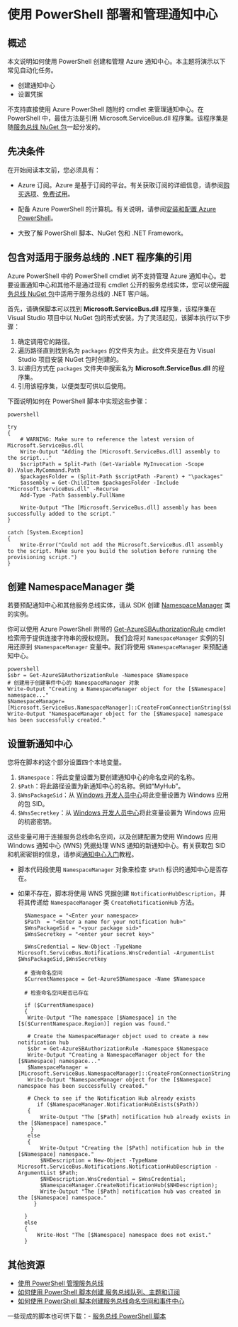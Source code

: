 <properties 
	pageTitle="使用 PowerShell 部署和管理通知中心" 
	description="如何使用自动化 PowerShell 创建和管理通知中心" 
	services="notification-hubs" 
	documentationCenter="" 
	authors="wesmc7777" 
	manager="dwrede" 
	editor=""/>

<tags 
	ms.service="notification-hubs" 
	ms.date="06/18/2015" 
	wacn.date="11/02/2015"/>

# 使用 PowerShell 部署和管理通知中心

## 概述

本文说明如何使用 PowerShell 创建和管理 Azure 通知中心。本主题将演示以下常见自动化任务。

+ 创建通知中心
+ 设置凭据

<!--如果您还需要为通知中心创建新的服务总线命名空间，请参阅[使用 PowerShell 管理服务总线](/documentation/articles/service-bus-powershell-how-to-provision)。-->

不支持直接使用 Azure PowerShell 随附的 cmdlet 来管理通知中心。在 PowerShell 中，最佳方法是引用 Microsoft.ServiceBus.dll 程序集。该程序集是随[服务总线 NuGet 包](http://www.nuget.org/packages/WindowsAzure.ServiceBus/)一起分发的。


## 先决条件

在开始阅读本文前，您必须具有：

- Azure 订阅。Azure 是基于订阅的平台。有关获取订阅的详细信息，请参阅[购买选项]、<!-- [成员优惠]或-->[免费试用]。

- 配备 Azure PowerShell 的计算机。有关说明，请参阅[安装和配置 Azure PowerShell]。

- 大致了解 PowerShell 脚本、NuGet 包和 .NET Framework。


## 包含对适用于服务总线的 .NET 程序集的引用

Azure PowerShell 中的 PowerShell cmdlet 尚不支持管理 Azure 通知中心。若要设置通知中心和其他不是通过现有 cmdlet 公开的服务总线实体，您可以使用[服务总线 NuGet 包](http://www.nuget.org/packages/WindowsAzure.ServiceBus/)中适用于服务总线的 .NET 客户端。

首先，请确保脚本可以找到 **Microsoft.ServiceBus.dll** 程序集，该程序集在 Visual Studio 项目中以 NuGet 包的形式安装。为了灵活起见，该脚本执行以下步骤：

1. 确定调用它的路径。
2. 遍历路径直到找到名为 `packages` 的文件夹为止。此文件夹是在为 Visual Studio 项目安装 NuGet 包时创建的。
3. 以递归方式在 `packages` 文件夹中搜索名为 **Microsoft.ServiceBus.dll** 的程序集。
4. 引用该程序集，以便类型可供以后使用。

下面说明如何在 PowerShell 脚本中实现这些步骤：

	powershell

	try
	{
    	# WARNING: Make sure to reference the latest version of Microsoft.ServiceBus.dll
    	Write-Output "Adding the [Microsoft.ServiceBus.dll] assembly to the script..."
    	$scriptPath = Split-Path (Get-Variable MyInvocation -Scope 0).Value.MyCommand.Path
    	$packagesFolder = (Split-Path $scriptPath -Parent) + "\packages"
    	$assembly = Get-ChildItem $packagesFolder -Include "Microsoft.ServiceBus.dll" -Recurse
    	Add-Type -Path $assembly.FullName

    	Write-Output "The [Microsoft.ServiceBus.dll] assembly has been successfully added to the script."
	}

	catch [System.Exception]
	{
    	Write-Error("Could not add the Microsoft.ServiceBus.dll assembly to the script. Make sure you build the solution before running the provisioning script.")
	}


## 创建 NamespaceManager 类

若要预配通知中心和其他服务总线实体，请从 SDK 创建 [NamespaceManager](http://msdn.microsoft.com/zh-cn/library/microsoft.servicebus.namespacemanager.aspx) 类的实例。

你可以使用 Azure PowerShell 附带的 [Get-AzureSBAuthorizationRule] cmdlet 检索用于提供连接字符串的授权规则。 我们会将对 `NamespaceManager` 实例的引用还原到 `$NamespaceManager` 变量中。我们将使用 `$NamespaceManager` 来预配通知中心。

	powershell
	$sbr = Get-AzureSBAuthorizationRule -Namespace $Namespace
	# 创建用于创建事件中心的 NamespaceManager 对象
	Write-Output "Creating a NamespaceManager object for the [$Namespace] namespace..."
	$NamespaceManager=[Microsoft.ServiceBus.NamespaceManager]::CreateFromConnectionString($sbr.ConnectionString);
	Write-Output "NamespaceManager object for the [$Namespace] namespace has been successfully created."




## 设置新通知中心 

<!--若要设置新的通知中心，请使用[服务总线的 .NET API]。本文只着重于通知中心。若要使用其他服务总线实体，请参阅[使用 PowerShell 管理服务总线](/documentation/articles/service-bus-powershell-how-to-provision)。-->

您将在脚本的这个部分设置四个本地变量。

1. `$Namespace`：将此变量设置为要创建通知中心的命名空间的名称。
2. `$Path`：将此路径设置为新通知中心的名称。例如“MyHub”。    
3. `$WnsPackageSid`：从 [Windows 开发人员中心](http://go.microsoft.com/fwlink/p/?linkid=266582&clcid=0x409)将此变量设置为 Windows 应用的包 SID。
4. `$WnsSecretkey`：从 [Windows 开发人员中心](http://go.microsoft.com/fwlink/p/?linkid=266582&clcid=0x409)将此变量设置为 Windows 应用的机密密钥。

这些变量可用于连接服务总线命名空间，以及创建配置为使用 Windows 应用 Windows 通知中心 (WNS) 凭据处理 WNS 通知的新通知中心。有关获取包 SID 和机密密钥的信息，请参阅[通知中心入门](/documentation/articles/notification-hubs-windows-store-dotnet-get-started)教程。

+ 脚本代码段使用 `NamespaceManager` 对象来检查 `$Path` 标识的通知中心是否存在。

+ 如果不存在，脚本将使用 WNS 凭据创建 `NotificationHubDescription`，并将其传递给 `NamespaceManager` 类 `CreateNotificationHub` 方法。


		$Namespace = "<Enter your namespace>
		$Path  = "<Enter a name for your notification hub>"
		$WnsPackageSid = "<your package sid>"
		$WnsSecretkey = "<enter your secret key>"

		$WnsCredential = New-Object -TypeName Microsoft.ServiceBus.Notifications.WnsCredential -ArgumentList $WnsPackageSid,$WnsSecretkey

		# 查询命名空间
		$CurrentNamespace = Get-AzureSBNamespace -Name $Namespace

		# 检查命名空间是否已存在  

		if ($CurrentNamespace)
		{
    	 Write-Output "The namespace [$Namespace] in the [$($CurrentNamespace.Region)] region was found."

   		 # Create the NamespaceManager object used to create a new notification hub
   		 $sbr = Get-AzureSBAuthorizationRule -Namespace $Namespace
   		 Write-Output "Creating a NamespaceManager object for the [$Namespace] namespace..."
   		 $NamespaceManager = [Microsoft.ServiceBus.NamespaceManager]::CreateFromConnectionString($sbr.ConnectionString);
   		 Write-Output "NamespaceManager object for the [$Namespace] namespace has been successfully created."

   		 # Check to see if the Notification Hub already exists
    		if ($NamespaceManager.NotificationHubExists($Path))
   		 {
   		     Write-Output "The [$Path] notification hub already exists in the [$Namespace] namespace."  
  		  }
   		 else
   		 {
		     Write-Output "Creating the [$Path] notification hub in the [$Namespace] namespace."
   		     $NHDescription = New-Object -TypeName Microsoft.ServiceBus.Notifications.NotificationHubDescription -ArgumentList $Path;
   		     $NHDescription.WnsCredential = $WnsCredential;
  		     $NamespaceManager.CreateNotificationHub($NHDescription);
  		     Write-Output "The [$Path] notification hub was created in the [$Namespace] namespace."
 		   }
			
		}
		else
		{
			Write-Host "The [$Namespace] namespace does not exist."
		}


## 其他资源

- [使用 PowerShell 管理服务总线](/documentation/articles/service-bus-powershell-how-to-provision)
- [如何使用 PowerShell 脚本创建 服务总线队列、主题和订阅](http://blogs.msdn.com/b/paolos/archive/2014/12/02/how-to-create-a-service-bus-queues-topics-and-subscriptions-using-a-powershell-script.aspx)
- [如何使用 PowerShell 脚本创建服务总线命名空间和事件中心](http://blogs.msdn.com/b/paolos/archive/2014/12/01/how-to-create-a-service-bus-namespace-and-an-event-hub-using-a-powershell-script.aspx)

一些现成的脚本也可供下载：- [服务总线 PowerShell 脚本](https://code.msdn.microsoft.com/windowsazure/Service-Bus-PowerShell-a46b7059)
 

[购买选项]: http://www.windowsazure.cn/pricing/overview/
[成员优惠]: http://azure.microsoft.com/pricing/member-offers/
[免费试用]: /pricing/1rmb-trial/
[安装和配置 Azure PowerShell]: /documentation/articles/install-configure-powershell
[服务总线的 .NET API]: https://msdn.microsoft.com/zh-cn/library/microsoft.servicebus.aspx
[Get-AzureSBNamespace]: https://msdn.microsoft.com/zh-cn/library/azure/dn495122.aspx
[New-AzureSBNamespace]: https://msdn.microsoft.com/zh-cn/library/azure/dn495165.aspx
[Get-AzureSBAuthorizationRule]: https://msdn.microsoft.com/zh-cn/library/azure/dn495113.aspx
 

<!---HONumber=67-->